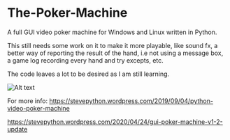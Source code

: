 # The-Poker-Machine
A full GUI video poker machine for Windows and Linux written in Python.


This still needs some work on it to make it more playable, like sound fx,
a better way of reporting the result of the hand, i.e not using a message box,
a game log recording every hand and try excepts, etc.

The code leaves a lot to be desired as I am still learning.

![Alt text](https://stevepython.files.wordpress.com/2020/04/oker-macine-v1-2-ss1.png)


For more info:
https://stevepython.wordpress.com/2019/09/04/python-video-poker-machine


https://stevepython.wordpress.com/2020/04/24/gui-poker-machine-v1-2-update
